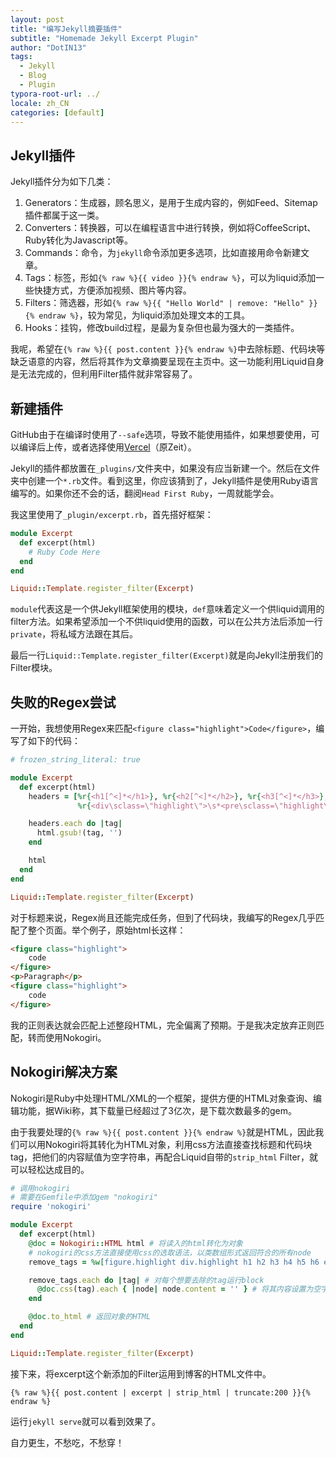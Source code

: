 ```yaml
---
layout: post
title: "编写Jekyll摘要插件"
subtitle: "Homemade Jekyll Excerpt Plugin"
author: "DotIN13"
tags:
  - Jekyll
  - Blog
  - Plugin
typora-root-url: ../
locale: zh_CN
categories: [default]
---
```


## Jekyll插件

Jekyll插件分为如下几类：

1. Generators：生成器，顾名思义，是用于生成内容的，例如Feed、Sitemap插件都属于这一类。
2. Converters：转换器，可以在编程语言中进行转换，例如将CoffeeScript、Ruby转化为Javascript等。
3. Commands：命令，为`jekyll`命令添加更多选项，比如直接用命令新建文章。
4. Tags：标签，形如`{% raw %}{{ video }}{% endraw %}`，可以为liquid添加一些快捷方式，方便添加视频、图片等内容。
5. Filters：筛选器，形如`{% raw %}{{ "Hello World" | remove: "Hello" }}{% endraw %}`，较为常见，为liquid添加处理文本的工具。
6. Hooks：挂钩，修改build过程，是最为复杂但也最为强大的一类插件。

我呢，希望在`{% raw %}{{ post.content }}{% endraw %}`中去除标题、代码块等缺乏语意的内容，然后将其作为文章摘要呈现在主页中。这一功能利用Liquid自身是无法完成的，但利用Filter插件就非常容易了。

## 新建插件

GitHub由于在编译时使用了`--safe`选项，导致不能使用插件，如果想要使用，可以编译后上传，或者选择使用[Vercel](https://vercel.com/)（原Zeit）。

Jekyll的插件都放置在`_plugins/`文件夹中，如果没有应当新建一个。然后在文件夹中创建一个`*.rb`文件。看到这里，你应该猜到了，Jekyll插件是使用Ruby语言编写的。如果你还不会的话，翻阅`Head First Ruby`，一周就能学会。

我这里使用了`_plugin/excerpt.rb`，首先搭好框架：

```ruby
module Excerpt
  def excerpt(html)
    # Ruby Code Here
  end
end

Liquid::Template.register_filter(Excerpt)
```

`module`代表这是一个供Jekyll框架使用的模块，`def`意味着定义一个供liquid调用的filter方法。如果希望添加一个不供liquid使用的函数，可以在公共方法后添加一行`private`，将私域方法跟在其后。

最后一行`Liquid::Template.register_filter(Excerpt)`就是向Jekyll注册我们的Filter模块。

## 失败的Regex尝试

一开始，我想使用Regex来匹配`<figure class="highlight">Code</figure>`，编写了如下的代码：

```ruby
# frozen_string_literal: true

module Excerpt
  def excerpt(html)
    headers = [%r{<h1[^<]*</h1>}, %r{<h2[^<]*</h2>}, %r{<h3[^<]*</h3>},
               %r{<div\sclass=\"highlight\">\s*<pre\sclass=\"highlight\">.*</pre>\s*</div>}, %r{<figure\sclass=\"highlight\".*</figure>}m]

    headers.each do |tag|
      html.gsub!(tag, '')
    end

    html
  end
end

Liquid::Template.register_filter(Excerpt)

```

对于标题来说，Regex尚且还能完成任务，但到了代码块，我编写的Regex几乎匹配了整个页面。举个例子，原始html长这样：

```html
<figure class="highlight">
    code
</figure>
<p>Paragraph</p>
<figure class="highlight">
    code
</figure>
```

我的正则表达就会匹配上述整段HTML，完全偏离了预期。于是我决定放弃正则匹配，转而使用Nokogiri。

## Nokogiri解决方案

Nokogiri是Ruby中处理HTML/XML的一个框架，提供方便的HTML对象查询、编辑功能，据Wiki称，其下载量已经超过了3亿次，是下载次数最多的gem。

由于我要处理的`{% raw %}{{ post.content }}{% endraw %}`就是HTML，因此我们可以用Nokogiri将其转化为HTML对象，利用css方法直接查找标题和代码块tag，把他们的内容赋值为空字符串，再配合Liquid自带的`strip_html` Filter，就可以轻松达成目的。

```ruby
# 调用nokogiri
# 需要在Gemfile中添加gem "nokogiri"
require 'nokogiri'

module Excerpt
  def excerpt(html)
    @doc = Nokogiri::HTML html # 将读入的html转化为对象
    # nokogiri的css方法直接使用css的选取语法，以类数组形式返回符合的所有node
    remove_tags = %w[figure.highlight div.highlight h1 h2 h3 h4 h5 h6 em]

    remove_tags.each do |tag| # 对每个想要去除的tag运行block
      @doc.css(tag).each { |node| node.content = '' } # 将其内容设置为空字符串
    end

    @doc.to_html # 返回对象的HTML
  end
end

Liquid::Template.register_filter(Excerpt)

```

接下来，将excerpt这个新添加的Filter运用到博客的HTML文件中。

```liquid
{% raw %}{{ post.content | excerpt | strip_html | truncate:200 }}{% endraw %}
```

运行`jekyll serve`就可以看到效果了。

自力更生，不愁吃，不愁穿！